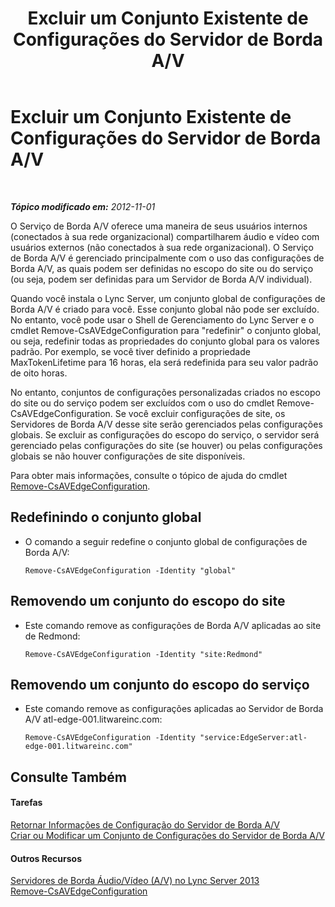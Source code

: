 ﻿---
title: Excluir um Conjunto Existente de Configurações do Servidor de Borda A/V
TOCTitle: Excluir um Conjunto Existente de Configurações do Servidor de Borda A/V
ms:assetid: 668d3613-e464-4b68-967a-cfff90b9ce4b
ms:mtpsurl: https://technet.microsoft.com/pt-br/library/JJ688077(v=OCS.15)
ms:contentKeyID: 49886244
ms.date: 05/19/2016
mtps_version: v=OCS.15
ms.translationtype: HT
---

# Excluir um Conjunto Existente de Configurações do Servidor de Borda A/V

 

_**Tópico modificado em:** 2012-11-01_

O Serviço de Borda A/V oferece uma maneira de seus usuários internos (conectados à sua rede organizacional) compartilharem áudio e vídeo com usuários externos (não conectados à sua rede organizacional). O Serviço de Borda A/V é gerenciado principalmente com o uso das configurações de Borda A/V, as quais podem ser definidas no escopo do site ou do serviço (ou seja, podem ser definidas para um Servidor de Borda A/V individual).

Quando você instala o Lync Server, um conjunto global de configurações de Borda A/V é criado para você. Esse conjunto global não pode ser excluído. No entanto, você pode usar o Shell de Gerenciamento do Lync Server e o cmdlet Remove-CsAVEdgeConfiguration para "redefinir" o conjunto global, ou seja, redefinir todas as propriedades do conjunto global para os valores padrão. Por exemplo, se você tiver definido a propriedade MaxTokenLifetime para 16 horas, ela será redefinida para seu valor padrão de oito horas.

No entanto, conjuntos de configurações personalizadas criados no escopo do site ou do serviço podem ser excluídos com o uso do cmdlet Remove-CsAVEdgeConfiguration. Se você excluir configurações de site, os Servidores de Borda A/V desse site serão gerenciados pelas configurações globais. Se excluir as configurações do escopo do serviço, o servidor será gerenciado pelas configurações do site (se houver) ou pelas configurações globais se não houver configurações de site disponíveis.

Para obter mais informações, consulte o tópico de ajuda do cmdlet [Remove-CsAVEdgeConfiguration](remove-csavedgeconfiguration.md).

## Redefinindo o conjunto global

  - O comando a seguir redefine o conjunto global de configurações de Borda A/V:
    
        Remove-CsAVEdgeConfiguration -Identity "global"

## Removendo um conjunto do escopo do site

  - Este comando remove as configurações de Borda A/V aplicadas ao site de Redmond:
    
        Remove-CsAVEdgeConfiguration -Identity "site:Redmond"

## Removendo um conjunto do escopo do serviço

  - Este comando remove as configurações aplicadas ao Servidor de Borda A/V atl-edge-001.litwareinc.com:
    
        Remove-CsAVEdgeConfiguration -Identity "service:EdgeServer:atl-edge-001.litwareinc.com"

## Consulte Também

#### Tarefas

[Retornar Informações de Configuração do Servidor de Borda A/V](lync-server-2013-return-a-v-edge-server-configuration-information.md)  
[Criar ou Modificar um Conjunto de Configurações do Servidor de Borda A/V](lync-server-2013-create-or-modify-a-collection-of-a-v-edge-server-configuration-settings.md)  

#### Outros Recursos

[Servidores de Borda Áudio/Vídeo (A/V) no Lync Server 2013](lync-server-2013-audio-video-a-v-edge-servers.md)  
[Remove-CsAVEdgeConfiguration](remove-csavedgeconfiguration.md)


